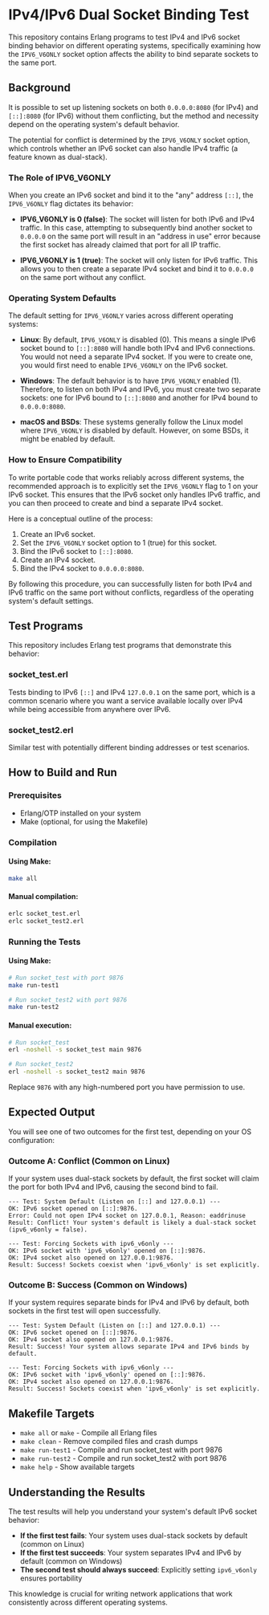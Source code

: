 # IPv4/IPv6 Dual Socket Binding Test

This repository contains Erlang programs to test IPv4 and IPv6 socket binding behavior on different operating systems, specifically examining how the `IPV6_V6ONLY` socket option affects the ability to bind separate sockets to the same port.

## Background

It is possible to set up listening sockets on both `0.0.0.0:8080` (for IPv4) and `[::]:8080` (for IPv6) without them conflicting, but the method and necessity depend on the operating system's default behavior.

The potential for conflict is determined by the `IPV6_V6ONLY` socket option, which controls whether an IPv6 socket can also handle IPv4 traffic (a feature known as dual-stack).

### The Role of IPV6_V6ONLY

When you create an IPv6 socket and bind it to the "any" address `[::]`, the `IPV6_V6ONLY` flag dictates its behavior:

- **IPV6_V6ONLY is 0 (false)**: The socket will listen for both IPv6 and IPv4 traffic. In this case, attempting to subsequently bind another socket to `0.0.0.0` on the same port will result in an "address in use" error because the first socket has already claimed that port for all IP traffic.

- **IPV6_V6ONLY is 1 (true)**: The socket will only listen for IPv6 traffic. This allows you to then create a separate IPv4 socket and bind it to `0.0.0.0` on the same port without any conflict.

### Operating System Defaults

The default setting for `IPV6_V6ONLY` varies across different operating systems:

- **Linux**: By default, `IPV6_V6ONLY` is disabled (0). This means a single IPv6 socket bound to `[::]:8080` will handle both IPv4 and IPv6 connections. You would not need a separate IPv4 socket. If you were to create one, you would first need to enable `IPV6_V6ONLY` on the IPv6 socket.

- **Windows**: The default behavior is to have `IPV6_V6ONLY` enabled (1). Therefore, to listen on both IPv4 and IPv6, you must create two separate sockets: one for IPv6 bound to `[::]:8080` and another for IPv4 bound to `0.0.0.0:8080`.

- **macOS and BSDs**: These systems generally follow the Linux model where `IPV6_V6ONLY` is disabled by default. However, on some BSDs, it might be enabled by default.

### How to Ensure Compatibility

To write portable code that works reliably across different systems, the recommended approach is to explicitly set the `IPV6_V6ONLY` flag to 1 on your IPv6 socket. This ensures that the IPv6 socket only handles IPv6 traffic, and you can then proceed to create and bind a separate IPv4 socket.

Here is a conceptual outline of the process:

1. Create an IPv6 socket.
2. Set the `IPV6_V6ONLY` socket option to 1 (true) for this socket.
3. Bind the IPv6 socket to `[::]:8080`.
4. Create an IPv4 socket.
5. Bind the IPv4 socket to `0.0.0.0:8080`.

By following this procedure, you can successfully listen for both IPv4 and IPv6 traffic on the same port without conflicts, regardless of the operating system's default settings.

## Test Programs

This repository includes Erlang test programs that demonstrate this behavior:

### socket_test.erl

Tests binding to IPv6 `[::]` and IPv4 `127.0.0.1` on the same port, which is a common scenario where you want a service available locally over IPv4 while being accessible from anywhere over IPv6.

### socket_test2.erl

Similar test with potentially different binding addresses or test scenarios.

## How to Build and Run

### Prerequisites

- Erlang/OTP installed on your system
- Make (optional, for using the Makefile)

### Compilation

#### Using Make:
```bash
make all
```

#### Manual compilation:
```bash
erlc socket_test.erl
erlc socket_test2.erl
```

### Running the Tests

#### Using Make:
```bash
# Run socket_test with port 9876
make run-test1

# Run socket_test2 with port 9876
make run-test2
```

#### Manual execution:
```bash
# Run socket_test
erl -noshell -s socket_test main 9876

# Run socket_test2
erl -noshell -s socket_test2 main 9876
```

Replace `9876` with any high-numbered port you have permission to use.

## Expected Output

You will see one of two outcomes for the first test, depending on your OS configuration:

### Outcome A: Conflict (Common on Linux)

If your system uses dual-stack sockets by default, the first socket will claim the port for both IPv4 and IPv6, causing the second bind to fail.

```
--- Test: System Default (Listen on [::] and 127.0.0.1) ---
OK: IPv6 socket opened on [::]:9876.
Error: Could not open IPv4 socket on 127.0.0.1, Reason: eaddrinuse
Result: Conflict! Your system's default is likely a dual-stack socket (ipv6_v6only = false).

--- Test: Forcing Sockets with ipv6_v6only ---
OK: IPv6 socket with 'ipv6_v6only' opened on [::]:9876.
OK: IPv4 socket also opened on 127.0.0.1:9876.
Result: Success! Sockets coexist when 'ipv6_v6only' is set explicitly.
```

### Outcome B: Success (Common on Windows)

If your system requires separate binds for IPv4 and IPv6 by default, both sockets in the first test will open successfully.

```
--- Test: System Default (Listen on [::] and 127.0.0.1) ---
OK: IPv6 socket opened on [::]:9876.
OK: IPv4 socket also opened on 127.0.0.1:9876.
Result: Success! Your system allows separate IPv4 and IPv6 binds by default.

--- Test: Forcing Sockets with ipv6_v6only ---
OK: IPv6 socket with 'ipv6_v6only' opened on [::]:9876.
OK: IPv4 socket also opened on 127.0.0.1:9876.
Result: Success! Sockets coexist when 'ipv6_v6only' is set explicitly.
```

## Makefile Targets

- `make all` or `make` - Compile all Erlang files
- `make clean` - Remove compiled files and crash dumps
- `make run-test1` - Compile and run socket_test with port 9876
- `make run-test2` - Compile and run socket_test2 with port 9876
- `make help` - Show available targets

## Understanding the Results

The test results will help you understand your system's default IPv6 socket behavior:

- **If the first test fails**: Your system uses dual-stack sockets by default (common on Linux)
- **If the first test succeeds**: Your system separates IPv4 and IPv6 by default (common on Windows)
- **The second test should always succeed**: Explicitly setting `ipv6_v6only` ensures portability

This knowledge is crucial for writing network applications that work consistently across different operating systems.
